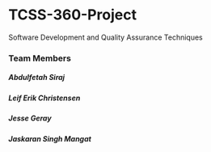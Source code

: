 # TCSS-360-Project
Software Development and Quality Assurance Techniques
### Team Members
##### Abdulfetah Siraj
##### Leif Erik Christensen
##### Jesse Geray
##### Jaskaran Singh Mangat
